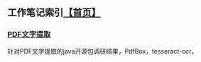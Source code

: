 ## 工作笔记索引[【首页】](https://tinyworker.github.io)

### [PDF文字提取](https://tinyworker.github.io/WorkPoint/PDF文字提取.md) ###
针对PDF文字提取的java开源包调研结果，PdfBox，tesseract-ocr。

